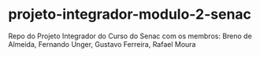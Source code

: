 # projeto-integrador-modulo-2-senac
Repo do Projeto Integrador do Curso do Senac com os membros: Breno de Almeida, Fernando Unger, Gustavo Ferreira, Rafael Moura
